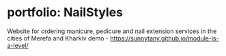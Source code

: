 # portfolio: NailStyles
Website for ordering manicure, pedicure and nail extension services in the cities of Merefa and Kharkiv
demo - https://sunnytany.github.io/module-js-a-level/ 
